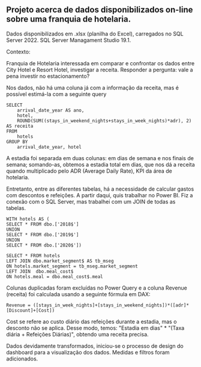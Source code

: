 ## Projeto acerca de dados disponibilizados on-line sobre uma franquia de hotelaria.

Dados disponibilizados em .xlsx (planilha do Excel), carregados no SQL Server 2022. SQL Server Managament Studio 19.1.

Contexto:

Franquia de Hotelaria interessada em comparar e confrontar os dados entre City Hotel e Resort Hotel, investigar a receita. Responder a pergunta: vale a pena investir no estacionamento? 

Nos dados, não há uma coluna já com a informação da receita, mas é possível estimá-la com a seguinte query
```
SELECT 
	arrival_date_year AS ano,
	hotel,
	ROUND(SUM((stays_in_weekend_nights+stays_in_week_nights)*adr), 2) AS receita
FROM 
	hotels
GROUP BY
	arrival_date_year, hotel
```
A estadia foi separada em duas colunas: em dias de semana e nos finais de semana; somando-as, obtemos a estadia total em dias, que nos dá a receita quando multiplicado pelo ADR (Average Daily Rate), KPI da área de hotelaria.

Entretanto, entre as diferentes tabelas, há a necessidade de calcular gastos com descontos e refeições. A partir daqui, quis trabalhar no Power BI. Fiz a conexão com o SQL Server, mas trabalhei com um JOIN de todas as tabelas.
```
WITH hotels AS (
SELECT * FROM dbo.['2018$']
UNION
SELECT * FROM dbo.['2019$']
UNION
SELECT * FROM dbo.['2020$'])

SELECT * FROM hotels 
LEFT JOIN dbo.market_segment$ AS tb_mseg 
ON hotels.market_segment = tb_mseg.market_segment
LEFT JOIN  dbo.meal_cost$ 
ON hotels.meal = dbo.meal_cost$.meal
```
Colunas duplicadas foram excluídas no Power Query e a coluna Revenue (receita) foi calculada usando a seguinte fórmula em DAX:
```
Revenue = ([stays_in_week_nights]+[stays_in_weekend_nights])*([adr]*[Discount]+[Cost])
```
Cost se refere ao custo diário das refeições durante a estadia, mas o desconto não se aplica. Desse modo, temos: "Estadia em dias" * "(Taxa diária + Refeições Diárias)", obtendo uma receita precisa. 

Dados devidamente transformados, iniciou-se o processo de design do dashboard para a visualização dos dados. Medidas e filtros foram adicionados.

